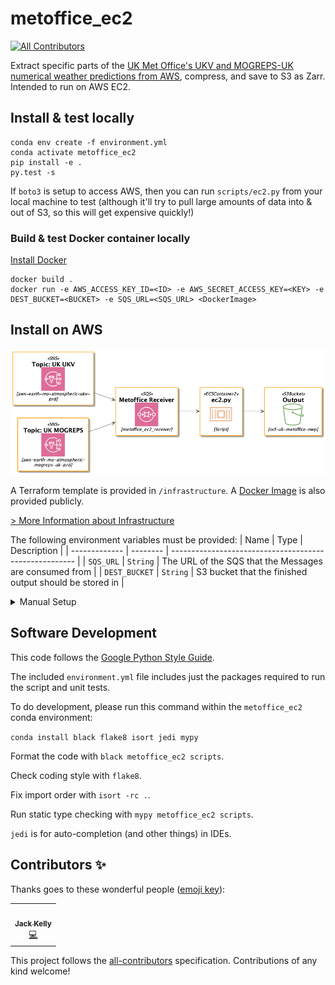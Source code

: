 # metoffice_ec2
<!-- ALL-CONTRIBUTORS-BADGE:START - Do not remove or modify this section -->
[![All Contributors](https://img.shields.io/badge/all_contributors-1-orange.svg?style=flat-square)](#contributors-)
<!-- ALL-CONTRIBUTORS-BADGE:END -->

Extract specific parts of the [UK Met Office's UKV and MOGREPS-UK numerical weather predictions from AWS](https://registry.opendata.aws/uk-met-office/), compress, and save to S3 as Zarr.  Intended to run on AWS EC2.


## Install & test locally

```
conda env create -f environment.yml 
conda activate metoffice_ec2
pip install -e .
py.test -s
```

If `boto3` is setup to access AWS, then you can run `scripts/ec2.py` from your local machine to test (although it'll try to pull large amounts of data into & out of S3, so this will get expensive quickly!)

### Build & test Docker container locally

[Install Docker](https://docs.docker.com/engine/install/)

```
docker build .
docker run -e AWS_ACCESS_KEY_ID=<ID> -e AWS_SECRET_ACCESS_KEY=<KEY> -e DEST_BUCKET=<BUCKET> -e SQS_URL=<SQS_URL> <DockerImage>
```

## Install on AWS

![Architecture Diagram](./infrastructure/infra.png)

A Terraform template is provided in `/infrastructure`.
A [Docker Image](https://hub.docker.com/r/openclimatefix/metoffice_ec2) is also provided publicly.

[> More Information about Infrastructure](./infrastructure/README.md)

The following environment variables must be provided:
| Name          | Type     | Description                                            |
| ------------- | -------- | ------------------------------------------------------ |
| `SQS_URL`     | `String` | The URL of the SQS that the Messages are consumed from |
| `DEST_BUCKET` | `String` | S3 bucket that the finished output should be stored in |

<details>
    <summary>Manual Setup</summary>

### Configure AWS permissions

Go to the AWS Identity and Access Management (IAM) console... *TODO*


#### Create bucket for storing NWPs

Create a bucket for storing subsetted NWPs. Set the `DEST_BUCKET` constant in `scripts/ec2.py`


### Configure AWS Simple Queue Service (SQS)

When the Met Office uploads new NWPs to S3, they also send a message to an AWS Simple Notification Service topic.  These notifications must be received as soon as they're produced.  But our EC2 job isn't kept running 24/7.  Our EC2 job is triggered once an hour.  So we need a way to capture the SNS notifications when our EC2 job is offline.

A solution is to set up an AWS Simple Queue Service.  Set up SQS as per the [Met Office's instructions](https://github.com/MetOffice/aws-earth-examples/blob/master/examples/2.%20Subscribing%20to%20data.ipynb).

Then set the `SQS_URL` in `scripts/ec2.py`

### Configure EC2 instance


#### Configure EC2 instance to trigger every hour
</details>


## Software Development

This code follows the [Google Python Style Guide](http://google.github.io/styleguide/pyguide.html).

The included `environment.yml` file includes just the packages required to run the script
and unit tests.

To do development, please run this command within the `metoffice_ec2` conda environment:

`conda install black flake8 isort jedi mypy`

Format the code with `black metoffice_ec2 scripts`.

Check coding style with `flake8`.

Fix import order with `isort -rc .`.

Run static type checking with `mypy metoffice_ec2 scripts`.

`jedi` is for auto-completion (and other things) in IDEs.

## Contributors ✨

Thanks goes to these wonderful people ([emoji key](https://allcontributors.org/docs/en/emoji-key)):

<!-- ALL-CONTRIBUTORS-LIST:START - Do not remove or modify this section -->
<!-- prettier-ignore-start -->
<!-- markdownlint-disable -->
<table>
  <tr>
    <td align="center"><a href="http://jack-kelly.com"><img src="https://avatars2.githubusercontent.com/u/460756?v=4" width="100px;" alt=""/><br /><sub><b>Jack Kelly</b></sub></a><br /><a href="https://github.com/openclimatefix/metoffice_ec2/commits?author=JackKelly" title="Code">💻</a></td>
  </tr>
</table>

<!-- markdownlint-enable -->
<!-- prettier-ignore-end -->
<!-- ALL-CONTRIBUTORS-LIST:END -->

This project follows the [all-contributors](https://github.com/all-contributors/all-contributors) specification. Contributions of any kind welcome!